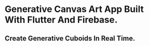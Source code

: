 # Generative Canvas Art App Built With Flutter And Firebase.

## Create Generative Cuboids In Real Time.